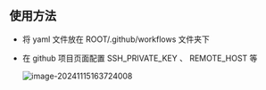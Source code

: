 ## 使用方法
- 将 yaml 文件放在 ROOT/.github/workflows 文件夹下

- 在 github 项目页面配置 SSH_PRIVATE_KEY 、 REMOTE_HOST 等

  ![image-20241115163724008](https://img-1329042156.cos.ap-shanghai.myqcloud.com/undefined202411151637229.png)
